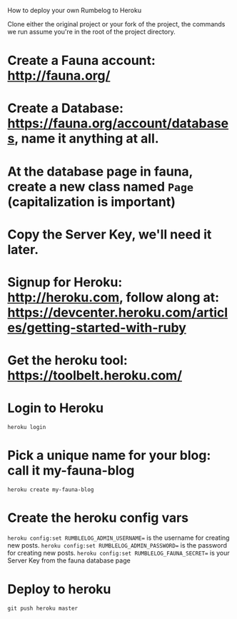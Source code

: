 How to deploy your own Rumbelog to Heroku

Clone either the original project or your fork of the project, the commands we run assume you're in the root of the project directory.

# Create a Fauna account: http://fauna.org/

# Create a Database: https://fauna.org/account/databases, name it anything at all.
# At the database page in fauna, create a new class named `Page` (capitalization is important)
# Copy the Server Key, we'll need it later.

# Signup for Heroku: http://heroku.com, follow along at: https://devcenter.heroku.com/articles/getting-started-with-ruby
# Get the heroku tool: https://toolbelt.heroku.com/

# Login to Heroku

`heroku login`

# Pick a unique name for your blog: call it my-fauna-blog
`heroku create my-fauna-blog`

# Create the heroku config vars
`heroku config:set RUMBLELOG_ADMIN_USERNAME=` is the username for creating new posts.
`heroku config:set RUMBLELOG_ADMIN_PASSWORD=` is the password for creating new posts.
`heroku config:set RUMBLELOG_FAUNA_SECRET=` is your Server Key from the fauna database page


# Deploy to heroku

`git push heroku master`
